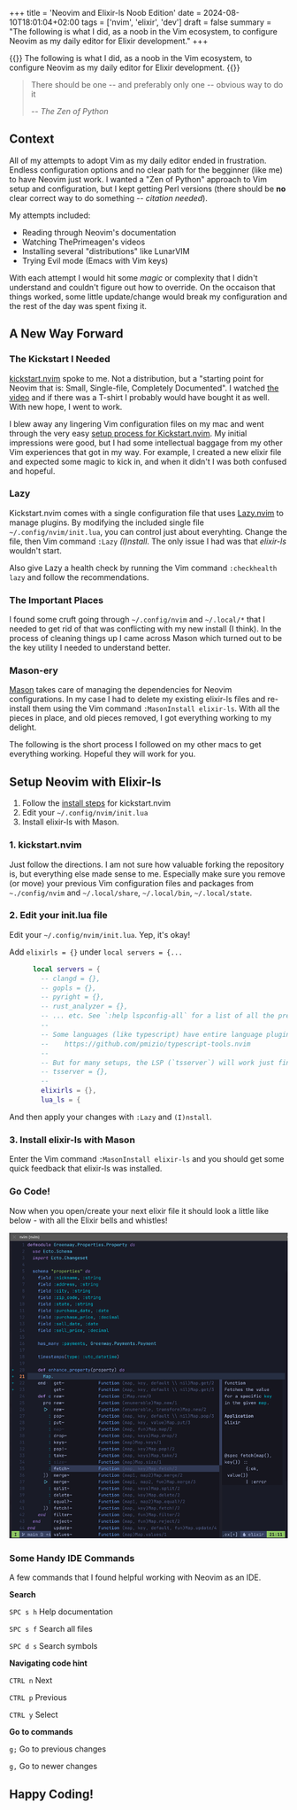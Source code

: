 +++
title = 'Neovim and Elixir-ls Noob Edition'
date = 2024-08-10T18:01:04+02:00
tags = ['nvim', 'elixir', 'dev']
draft = false
summary = "The following is what I did, as a noob in the Vim ecosystem, to configure Neovim as my daily editor for Elixir development." 
+++

{{<lead>}}
The following is what I did, as a noob in the Vim ecosystem, to configure Neovim as my daily editor for Elixir development. 
{{</lead>}}

> There should be one -- and preferably only one -- obvious way to do it
>
> -- <cite>The Zen of Python</cite>

## Context

All of my attempts to adopt Vim as my daily editor ended in frustration. Endless configuration options and no clear path for the begginner (like me) to have Neovim just work. I wanted a "Zen of Python" approach to Vim setup and configuration, but I kept getting Perl versions (there should be **no** clear correct way to do something -- *citation needed*). 

My attempts included: 
- Reading through Neovim's documentation
- Watching ThePrimeagen's videos
- Installing several "distributions" like LunarVIM
- Trying Evil mode (Emacs with Vim keys) 

With each attempt I would hit some _magic_ or complexity that I didn't understand and couldn't figure out how to override. On the occaison that things worked, some little update/change would break my configuration and the rest of the day was spent fixing it. 

## A New Way Forward

### The Kickstart I Needed

[kickstart.nvim](https://github.com/nvim-lua/kickstart.nvim) spoke to me. Not a distribution, but a "starting point for Neovim that is: Small, Single-file, Completely Documented". I watched [the video](https://www.youtube.com/watch?v=m8C0Cq9Uv9o) and if there was a T-shirt I probably would have bought it as well. With new hope, I went to work. 

I blew away any lingering Vim configuration files on my mac and went through the very easy [setup process for Kickstart.nvim](https://www.youtube.com/watch?v=m8C0Cq9Uv9o). My initial impressions were good, but I had some intellectual baggage from my other Vim experiences that got in my way. For example, I created a new elixir file and expected some magic to kick in, and when it didn't I was both confused and hopeful. 

### Lazy

Kickstart.nvim comes with a single configuration file that uses [Lazy.nvim](https://github.com/folke/lazy.nvim) to manage plugins. By modifying the included single file `~/.config/nvim/init.lua`, you can control just about everyhting. Change the file, then Vim command `:Lazy` *(I)nstall*. The only issue I had was that _elixir-ls_ wouldn't start.  

Also give Lazy a health check by running the Vim command `:checkhealth lazy` and follow the recommendations.

### The Important Places

I found some cruft going through `~/.config/nvim` and `~/.local/*` that I needed to get rid of that was conflicting with my new install (I think). In the process of cleaning things up I came across Mason which turned out to be the key utility I needed to understand better.  

### Mason-ery

[Mason](https://github.com/williamboman/mason.nvim) takes care of managing the dependencies for Neovim configurations. In my case I had to delete my existing elixir-ls files and re-install them using the Vim command `:MasonInstall elixir-ls`. With all the pieces in place, and old pieces removed, I got everything working to my delight. 

The following is the short process I followed on my other macs to get everything working. Hopeful they will work for you. 

## Setup Neovim with Elixir-ls

1. Follow the [install steps](https://github.com/williamboman/mason.nvim) for kickstart.nvim
2. Edit your `~/.config/nvim/init.lua`
3. Install elixir-ls with Mason. 

### 1. kickstart.nvim

Just follow the directions. I am not sure how valuable forking the repository is, but everything else made sense to me. Especially make sure you remove (or move) your previous Vim configuration files and packages from `~./config/nvim` and `~/.local/share`, `~/.local/bin`, `~/.local/state`.

### 2. Edit your init.lua file
Edit your `~/.config/nvim/init.lua`. Yep, it's okay!

Add `elixirls = {}`  under `local servers = {...`

```lua
      local servers = {
        -- clangd = {},
        -- gopls = {},
        -- pyright = {},
        -- rust_analyzer = {},
        -- ... etc. See `:help lspconfig-all` for a list of all the pre-configured LSPs
        --
        -- Some languages (like typescript) have entire language plugins that can be useful:
        --    https://github.com/pmizio/typescript-tools.nvim
        --
        -- But for many setups, the LSP (`tsserver`) will work just fine
        -- tsserver = {},
        --
        elixirls = {},
        lua_ls = {
```
And then apply your changes with `:Lazy` and `(I)nstall`.

### 3. Install elixir-ls with Mason

Enter the Vim command `:MasonInstall elixir-ls` and you should get some quick feedback that elixir-ls was installed. 

### Go Code!

Now when you open/create your next elixir file it should look a little like below - with all the Elixir bells and whistles!

![screenshot](screenshot1.png)

### Some Handy IDE Commands

A few commands that I found helpful working with Neovim as an IDE. 

**Search**

`SPC s h` Help documentation

`SPC s f` Search all files

`SPC d s` Search symbols

**Navigating code hint**

`CTRL n` Next

`CTRL p` Previous

`CTRL y` Select

**Go to commands**

`g;` Go to previous changes

`g,` Go to newer changes

## Happy Coding!



